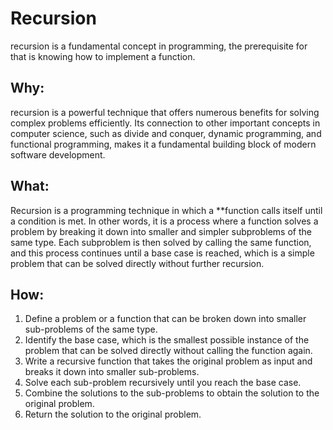 # Recursion

recursion is a fundamental concept in programming, the prerequisite for that is knowing how to implement a function.

## Why:

recursion is a powerful technique that offers numerous benefits for solving complex problems efficiently. Its connection to other important concepts in computer science, such as divide and conquer, dynamic programming, and functional programming, makes it a fundamental building block of modern software development.

## What:

Recursion is a programming technique in which a **function calls itself until a condition is met. In other words, it is a process where a function solves a problem by breaking it down into smaller and simpler subproblems of the same type. Each subproblem is then solved by calling the same function, and this process continues until a base case is reached, which is a simple problem that can be solved directly without further recursion.


## How:

1. Define a problem or a function that can be broken down into smaller sub-problems of the same type.
2. Identify the base case, which is the smallest possible instance of the problem that can be solved directly without calling the function again.
3. Write a recursive function that takes the original problem as input and breaks it down into smaller sub-problems.
4. Solve each sub-problem recursively until you reach the base case.
5. Combine the solutions to the sub-problems to obtain the solution to the original problem.
6. Return the solution to the original problem.
